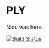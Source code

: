 # PLY

Nicu was here.

[![Build Status](https://travis-ci.org/nstiurca/PLY.jl.svg?branch=master)](https://travis-ci.org/nstiurca/PLY.jl)
